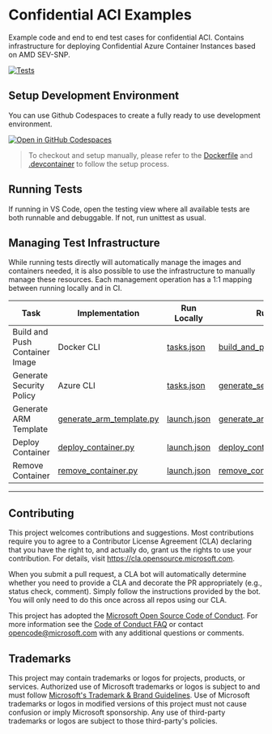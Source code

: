 # Confidential ACI Examples

Example code and end to end test cases for confidential ACI. Contains infrastructure for deploying Confidential Azure Container Instances based on AMD SEV-SNP.

[![Tests](https://github.com/microsoft/confidential-aci-examples/actions/workflows/run_all.yml/badge.svg)](https://github.com/microsoft/confidential-aci-examples/actions/workflows/run_all.yml)

## Setup Development Environment

You can use Github Codespaces to create a fully ready to use development environment.

[![Open in GitHub Codespaces](https://github.com/codespaces/badge.svg)](https://github.com/codespaces/new?hide_repo_select=true&ref=main&repo=616412316&machine=standardLinux32gb&devcontainer_path=.devcontainer%2Fdevcontainer.json&location=WestEurope)

> To checkout and setup manually, please refer to the [Dockerfile](.devcontainer/Dockerfile) and [.devcontainer](.devcontainer/devcontainer.json) to follow the setup process.

## Running Tests

If running in VS Code, open the testing view where all available tests are both runnable and debuggable. If not, run unittest as usual.

## Managing Test Infrastructure

While running tests directly will automatically manage the images and containers needed, it is also possible to use the infrastructure to manually manage these resources. Each management operation has a 1:1 mapping between running locally and in CI.

| Task                           | Implementation                                             | Run Locally                        | Run in CI                                                                         |
| ------------------------------ | ---------------------------------------------------------- | ---------------------------------- | --------------------------------------------------------------------------------- |
| Build and Push Container Image | Docker CLI                                                 | [tasks.json](.vscode/tasks.json)   | [build_and_push_images.yml](.github/workflows/build_and_push_images.yml)        |
| Generate Security Policy       | Azure CLI                                                  | [tasks.json](.vscode/tasks.json)   | [generate_security_policy.yml](.github/workflows/generate_security_policy.yml) |
| Generate ARM Template          | [generate_arm_template.py](infra/generate_arm_template.py) | [launch.json](.vscode/launch.json) | [generate_arm_template.yml](.github/workflows/generate_arm_template.yml)       |
| Deploy Container               | [deploy_container.py](infra/deploy_container.py)           | [launch.json](.vscode/launch.json) | [deploy_container.yml](.github/workflows/deploy_container.yml)                 |
| Remove Container               | [remove_container.py](infra/remove_container.py)           | [launch.json](.vscode/launch.json) | [remove_container.yml](.github/workflows/remove_container.yml)                 |

---

## Contributing

This project welcomes contributions and suggestions. Most contributions require you to agree to a
Contributor License Agreement (CLA) declaring that you have the right to, and actually do, grant us
the rights to use your contribution. For details, visit https://cla.opensource.microsoft.com.

When you submit a pull request, a CLA bot will automatically determine whether you need to provide
a CLA and decorate the PR appropriately (e.g., status check, comment). Simply follow the instructions
provided by the bot. You will only need to do this once across all repos using our CLA.

This project has adopted the [Microsoft Open Source Code of Conduct](https://opensource.microsoft.com/codeofconduct/).
For more information see the [Code of Conduct FAQ](https://opensource.microsoft.com/codeofconduct/faq/) or
contact [opencode@microsoft.com](mailto:opencode@microsoft.com) with any additional questions or comments.

## Trademarks

This project may contain trademarks or logos for projects, products, or services. Authorized use of Microsoft
trademarks or logos is subject to and must follow
[Microsoft's Trademark & Brand Guidelines](https://www.microsoft.com/en-us/legal/intellectualproperty/trademarks/usage/general).
Use of Microsoft trademarks or logos in modified versions of this project must not cause confusion or imply Microsoft sponsorship.
Any use of third-party trademarks or logos are subject to those third-party's policies.
